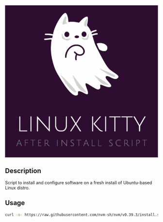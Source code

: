 ![](logo.png)

## Description

Script to install and configure software on a fresh install of Ubuntu-based Linux distro.

## Usage

```bash
curl -o- https://raw.githubusercontent.com/nvm-sh/nvm/v0.39.3/install.sh | bash && export NVM_DIR="$([ -z "${XDG_CONFIG_HOME-}" ] && printf %s "${HOME}/.nvm" || printf %s "${XDG_CONFIG_HOME}/nvm")" && [ -s "$NVM_DIR/nvm.sh" ] && \. "$NVM_DIR/nvm.sh" && nvm install --lts && nvm use --lts && npm install -g zx && chmod +x linux-kitty.mjs && linux-kitty.mjs
```